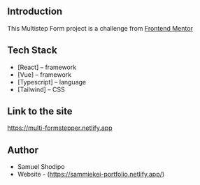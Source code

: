 ## Introduction

This Multistep Form project is a challenge from [Frontend Mentor](https://frontendmentor.io/)

## Tech Stack

- [React] – framework
- [Vue] – framework
- [Typescript] – language
- [Tailwind] – CSS



## Link to the site 
https://multi-formstepper.netlify.app
## Author

- Samuel Shodipo
- Website - (https://sammiekei-portfolio.netlify.app/)
